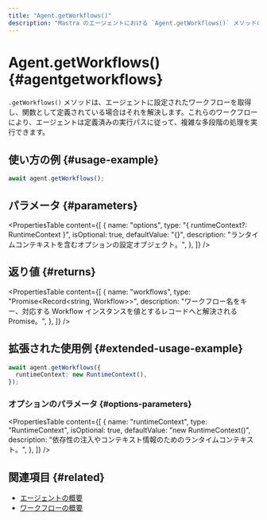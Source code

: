 ```yaml
---
title: "Agent.getWorkflows()"
description: "Mastra のエージェントにおける `Agent.getWorkflows()` メソッドのドキュメント。エージェントが実行可能なワークフローを取得します。"
---
```


# Agent.getWorkflows() \{#agentgetworkflows\}

`.getWorkflows()` メソッドは、エージェントに設定されたワークフローを取得し、関数として定義されている場合はそれを解決します。これらのワークフローにより、エージェントは定義済みの実行パスに従って、複雑な多段階の処理を実行できます。

## 使い方の例 \{#usage-example\}

```typescript copy
await agent.getWorkflows();
```

## パラメータ \{#parameters\}

<PropertiesTable
  content={[
{
name: "options",
type: "{ runtimeContext?: RuntimeContext }",
isOptional: true,
defaultValue: "{}",
description: "ランタイムコンテキストを含むオプションの設定オブジェクト。",
},
]}
/>

## 返り値 \{#returns\}

<PropertiesTable
  content={[
{
name: "workflows",
type: "Promise<Record<string, Workflow>>",
description: "ワークフロー名をキー、対応する Workflow インスタンスを値とするレコードへと解決される Promise。",
},
]}
/>

## 拡張された使用例 \{#extended-usage-example\}

```typescript copy
await agent.getWorkflows({
  runtimeContext: new RuntimeContext(),
});
```

### オプションのパラメータ \{#options-parameters\}

<PropertiesTable
  content={[
{
name: "runtimeContext",
type: "RuntimeContext",
isOptional: true,
defaultValue: "new RuntimeContext()",
description: "依存性の注入やコンテキスト情報のためのランタイムコンテキスト。",
},
]}
/>

## 関連項目 \{#related\}

* [エージェントの概要](/docs/agents/overview)
* [ワークフローの概要](/docs/workflows/overview)